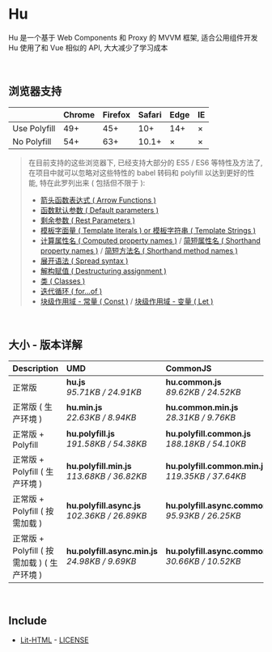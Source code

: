 # Hu
Hu 是一个基于 Web Components 和 Proxy 的 MVVM 框架, 适合公用组件开发<br>
Hu 使用了和 Vue 相似的 API, 大大减少了学习成本

<br>

## 浏览器支持

|              | Chrome | Firefox | Safari | Edge | IE |
| :-           | :-     | :-      | :-     | :-   | :- |
| Use Polyfill | 49+    | 45+     | 10+    | 14+  | ×  |
| No Polyfill  | 54+    | 63+     | 10.1+  | ×    | ×  |

> 在目前支持的这些浏览器下, 已经支持大部分的 ES5 / ES6 等特性及方法了,<br>
> 在项目中就可以忽略对这些特性的 babel 转码和 polyfill 以达到更好的性能, 特在此罗列出来 ( 包括但不限于 ): <br>
  > - [箭头函数表达式 ( Arrow Functions )](https://developer.mozilla.org/zh-CN/docs/Web/JavaScript/Reference/Functions/Arrow_functions)
  > - [函数默认参数 ( Default parameters )](https://developer.mozilla.org/zh-CN/docs/Web/JavaScript/Reference/Functions/Default_parameters)
  > - [剩余参数 ( Rest Parameters )](https://developer.mozilla.org/zh-CN/docs/Web/JavaScript/Reference/Functions/Rest_parameters)
  > - [模板字面量 ( Template literals ) or 模板字符串 ( Template Strings )](https://developer.mozilla.org/zh-CN/docs/Web/JavaScript/Reference/template_strings)
  > - [计算属性名 ( Computed property names )](https://developer.mozilla.org/zh-CN/docs/Web/JavaScript/Reference/Operators/Object_initializer#计算属性名) / [简短属性名 ( Shorthand property names )](https://developer.mozilla.org/zh-CN/docs/Web/JavaScript/Reference/Operators/Object_initializer#属性定义) / [简短方法名 ( Shorthand method names )](https://developer.mozilla.org/zh-CN/docs/Web/JavaScript/Reference/Operators/Object_initializer#方法定义)
  > - [展开语法 ( Spread syntax )](https://developer.mozilla.org/zh-CN/docs/Web/JavaScript/Reference/Operators/Spread_syntax)
  > - [解构赋值 ( Destructuring assignment )](https://developer.mozilla.org/zh-CN/docs/Web/JavaScript/Reference/Operators/Destructuring_assignment)
  > - [类 ( Classes )](https://developer.mozilla.org/zh-CN/docs/Web/JavaScript/Reference/Classes)
  > - [迭代循环 ( for...of )](https://developer.mozilla.org/zh-CN/docs/Web/JavaScript/Reference/Statements/for...of)
  > - [块级作用域 - 常量 ( Const )](https://developer.mozilla.org/zh-CN/docs/Web/JavaScript/Reference/Statements/const) / [块级作用域 - 变量 ( Let )](https://developer.mozilla.org/zh-CN/docs/Web/JavaScript/Reference/Statements/let)

<br>

## 大小 - 版本详解
| Description | UMD | CommonJS | ES Module |
| :- | :- | :- | :- |
| 正常版 | **hu.js**<br>*95.71KB / 24.91KB* | **hu.common.js**<br>*89.62KB / 24.52KB* | **hu.esm.js**<br>*89.61KB / 24.51KB* |
| 正常版 ( 生产环境 ) | **hu.min.js**<br>*22.63KB / 8.94KB* | **hu.common.min.js**<br>*28.31KB / 9.76KB* | **hu.esm.min.js**<br>*22.46KB / 8.87KB* |
| 正常版 + Polyfill | **hu.polyfill.js**<br>*191.58KB / 54.38KB* | **hu.polyfill.common.js**<br>*188.18KB / 54.10KB* | **hu.polyfill.esm.js**<br>*188.16KB / 54.08KB* |
| 正常版 + Polyfill ( 生产环境 ) | **hu.polyfill.min.js**<br>*113.68KB / 36.82KB* | **hu.polyfill.common.min.js**<br>*119.35KB / 37.64KB* | **hu.polyfill.esm.min.js**<br>*113.51KB / 36.75KB* |
| 正常版 + Polyfill ( 按需加载 ) | **hu.polyfill.async.js**<br>*102.36KB / 26.89KB* | **hu.polyfill.async.common.js**<br>*95.93KB / 26.25KB* | **hu.polyfill.async.esm.js**<br>*95.91KB / 26.24KB* |
| 正常版 + Polyfill ( 按需加载 ) ( 生产环境 ) | **hu.polyfill.async.min.js**<br>*24.98KB / 9.69KB* | **hu.polyfill.async.common.min.js**<br>*30.66KB / 10.52KB* | **hu.polyfill.async.esm.min.js**<br>*24.81KB / 9.61KB* |

<br>

## Include
  - [Lit-HTML](https://github.com/Polymer/lit-html) \- [LICENSE](https://github.com/Polymer/lit-html/blob/master/LICENSE)